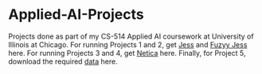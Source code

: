 # Applied-AI-Projects
Projects done as part of my CS-514 Applied AI coursework at University of Illinois at Chicago.
For running Projects 1 and 2, get [Jess](https://herzberg.ca.sandia.gov/) and [Fuzyy Jess](http://rorchard.github.io/FuzzyJ/) here.
For running Projects 3 and 4, get [Netica](http://www.norsys.com/netica.html) here.
Finally, for Project 5, download the required [data](https://www.kaggle.com/c/otto-group-product-classification-challenge) here.

